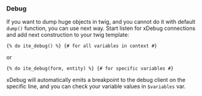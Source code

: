 ### Debug

If you want to dump huge objects in twig, and you cannot do it with default `dump()` function, you can use next way. Start listen for xDebug connections and add next construction to your twig template:

```twig
{% do ite_debug() %} {# for all variables in context #}
```

or

```twig
{% do ite_debug(form, entity) %} {# for specific variables #}
```

xDebug will automatically emits a breakpoint to the debug client on the specific line, and you can check your variable values in `$variables` var.